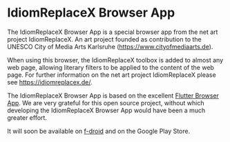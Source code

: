 # IdiomReplaceX Browser App

The IdiomReplaceX Browser App is a special browser app from the net art project IdiomReplaceX.
An art project founded as contribution to the UNESCO City of Media Arts Karlsruhe
(https://www.cityofmediaarts.de).

When using this browser, the IdiomReplaceX toolbox is added to almost any web page,
allowing literary filters to be applied to the content of the web page.
For further information on the net art project IdiomReplaceX please see https://idiomreplacex.de/.

The IdiomReplaceX Browser App is based on the excellent 
[Flutter Browser App](https://github.com/pichillilorenzo/flutter_browser_app). We are very grateful
for this open source project, without which developing the IdiomReplaceX Browser App would have
been a much greater effort.

It will soon be available on [f-droid](https://f-droid.org/) and on the Google Play Store.